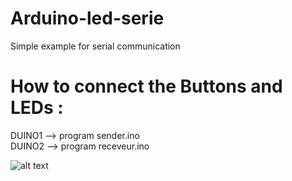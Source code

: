# Arduino-led-serie
Simple example for serial communication

# How to connect the Buttons and LEDs :

DUINO1 --> program sender.ino<br>
DUINO2 --> program receveur.ino

![alt text](https://image.ibb.co/dN5uBz/schema.png "serial comm")
